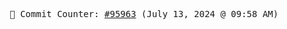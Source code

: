 <p align="center">
    <samp>
        📮 Commit Counter: <a href="https://github.com/Javascript-void0/Javascript-void0/commits/main">#95963</a> (July 13, 2024 @ 09:58 AM)
    </samp>
</p>